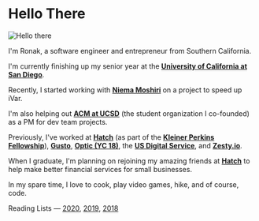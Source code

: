 # Hello There

![Hello there](https://media.giphy.com/media/Nx0rz3jtxtEre/giphy.gif)

I'm Ronak, a software engineer and entrepreneur from Southern California.

I'm currently finishing up my senior year at the **[University of California at San Diego](https://ucsd.edu)**.

Recently, I started working with **[Niema Moshiri](http://niema.net/)** on a project to speed up iVar.

I'm also helping out **[ACM at UCSD](https://acmucsd.com)** (the student organization I co-founded) as a PM for dev team projects.

Previously, I've worked at [**Hatch**](https://hatchcard.com) (as part of the **[Kleiner Perkins Fellowship](https://fellows.kleinerperkins.com/meet-the-fellows/2021)**), [**Gusto**](https://gusto.com), [**Optic (YC 18)**](https://useoptic.com), the [**US Digital Service**](https://usds.gov), and [**Zesty.io**](https://zesty.io).

When I graduate, I'm planning on rejoining my amazing friends at **[Hatch](https://hatchcard.com)** to help make better financial services for small businesses.

In my spare time, I love to cook, play video games, hike, and of course, code.

Reading Lists — [2020](https://ronakshah.org/2020-Annual-Reading-List), [2019](https://ronakshah.org/2019-Annual-Reading-List), [2018](https://ronakshah.org/2018-Annual-Reading-List)
